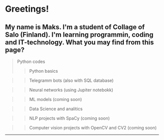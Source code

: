 # Greetings!
## My name is Maks. I'm a student of Collage of Salo (Finland). I'm learning programmin, coding and IT-technology. What you may find from this page?
> Python codes
>> Python basics

>> Telegramm bots (also with SQL database)

>> Neural networks (using Jupiter notebokk)

>> ML models (coming soon)

>> Data Science and analitics 

>> NLP projects with SpaCy (coming soon)

>> Computer vision projects with OpenCV and CV2 (coming soon)
 



_______
<!--

Here are some ideas to get you started:

- 🔭 I’m currently working on ...
- 🌱 I’m currently learning ...
- 👯 I’m looking to collaborate on ...
- 🤔 I’m looking for help with ...
- 💬 Ask me about ...
- 📫 How to reach me: ...
- 😄 Pronouns: ...
- ⚡ Fun fact: ...
-->

